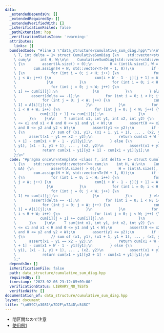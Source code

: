 ```yaml
---
data:
  _extendedDependsOn: []
  _extendedRequiredBy: []
  _extendedVerifiedWith: []
  _isVerificationFailed: false
  _pathExtension: hpp
  _verificationStatusIcon: ':warning:'
  attributes:
    links: []
  bundledCode: "#line 2 \"data_structure/cumulative_sum_diag.hpp\"\n\ntemplate <class\
    \ T, int delta = 1> struct CumulativeSumDiag {\n    std::vector<std::vector<T>>\
    \ cum;\n    int H, W;\n\n    CumulativeSumDiag(std::vector<std::vector<T>> &A)\
    \ {\n        assert(A.size() > 0);\n        H = (int)A.size(), W = (int)A[0].size();\n\
    \        cum.assign(H + W, std::vector<T>(W + 1, 0));\n        if (delta == 1)\
    \ {\n            for (int i = 0; i < H; i++) {\n                for (int j = 0;\
    \ j < W; j++) {\n                    cum[i + W - 1 - j][j + 1] = A[i][j];\n  \
    \              }\n            }\n            for (int i = 0; i < H + W; i++) {\n\
    \                for (int j = 0; j < W; j++) {\n                    cum[i][j +\
    \ 1] += cum[i][j];\n                }\n            }\n        } else {\n     \
    \       assert(delta == -1);\n            for (int i = 0; i < H; i++) {\n    \
    \            for (int j = 0; j < W; j++) {\n                    cum[i + j][j +\
    \ 1] = A[i][j];\n                }\n            }\n            for (int i = 0;\
    \ i < H + W; i++) {\n                for (int j = 0; j < W; j++) {\n         \
    \           cum[i][j + 1] += cum[i][j];\n                }\n            }\n  \
    \      }\n    }\n\n    T sum(int x1, int y1, int x2, int y2) {\n        assert(0\
    \ <= x1 and x1 < H and 0 <= y1 and y1 < W);\n        assert(0 <= x2 and x2 < H\
    \ and 0 <= y2 and y2 < W);\n        assert(y1 <= y2);\n        if (delta == 1)\
    \ {\n            // sum of (x1, y1), (x1 + 1, y1 + 1), ... , (x2, y2)\n      \
    \      assert(x1 - y1 == x2 - y2);\n            return cum[x1 + W - 1 - y1][y2\
    \ + 1] - cum[x1 + W - 1 - y1][y1];\n        } else {\n            // sum of (x1,\
    \ y1), (x1 - 1, y1 + 1), ... , (x2, y2)\n            assert(x1 + y1 == x2 + y2);\n\
    \            return cum[x1 + y1][y2 + 1] - cum[x1 + y1][y1];\n        }\n    }\n\
    };\n"
  code: "#pragma once\n\ntemplate <class T, int delta = 1> struct CumulativeSumDiag\
    \ {\n    std::vector<std::vector<T>> cum;\n    int H, W;\n\n    CumulativeSumDiag(std::vector<std::vector<T>>\
    \ &A) {\n        assert(A.size() > 0);\n        H = (int)A.size(), W = (int)A[0].size();\n\
    \        cum.assign(H + W, std::vector<T>(W + 1, 0));\n        if (delta == 1)\
    \ {\n            for (int i = 0; i < H; i++) {\n                for (int j = 0;\
    \ j < W; j++) {\n                    cum[i + W - 1 - j][j + 1] = A[i][j];\n  \
    \              }\n            }\n            for (int i = 0; i < H + W; i++) {\n\
    \                for (int j = 0; j < W; j++) {\n                    cum[i][j +\
    \ 1] += cum[i][j];\n                }\n            }\n        } else {\n     \
    \       assert(delta == -1);\n            for (int i = 0; i < H; i++) {\n    \
    \            for (int j = 0; j < W; j++) {\n                    cum[i + j][j +\
    \ 1] = A[i][j];\n                }\n            }\n            for (int i = 0;\
    \ i < H + W; i++) {\n                for (int j = 0; j < W; j++) {\n         \
    \           cum[i][j + 1] += cum[i][j];\n                }\n            }\n  \
    \      }\n    }\n\n    T sum(int x1, int y1, int x2, int y2) {\n        assert(0\
    \ <= x1 and x1 < H and 0 <= y1 and y1 < W);\n        assert(0 <= x2 and x2 < H\
    \ and 0 <= y2 and y2 < W);\n        assert(y1 <= y2);\n        if (delta == 1)\
    \ {\n            // sum of (x1, y1), (x1 + 1, y1 + 1), ... , (x2, y2)\n      \
    \      assert(x1 - y1 == x2 - y2);\n            return cum[x1 + W - 1 - y1][y2\
    \ + 1] - cum[x1 + W - 1 - y1][y1];\n        } else {\n            // sum of (x1,\
    \ y1), (x1 - 1, y1 + 1), ... , (x2, y2)\n            assert(x1 + y1 == x2 + y2);\n\
    \            return cum[x1 + y1][y2 + 1] - cum[x1 + y1][y1];\n        }\n    }\n\
    };"
  dependsOn: []
  isVerificationFile: false
  path: data_structure/cumulative_sum_diag.hpp
  requiredBy: []
  timestamp: '2023-02-06 23:12:05+09:00'
  verificationStatus: LIBRARY_NO_TESTS
  verifiedWith: []
documentation_of: data_structure/cumulative_sum_diag.hpp
layout: document
title: "\u659C\u3081\u7D2F\u7A4D\u548C"
---
```


- 閉区間なので注意
- [使用例1](https://atcoder.jp/contests/abc265/submissions/36930250)
